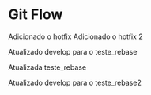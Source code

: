 # Git Flow


Adicionado o hotfix
Adicionado o hotfix 2

Atualizado develop para o teste_rebase

Atualizada teste_rebase

Atualizado develop para o teste_rebase2